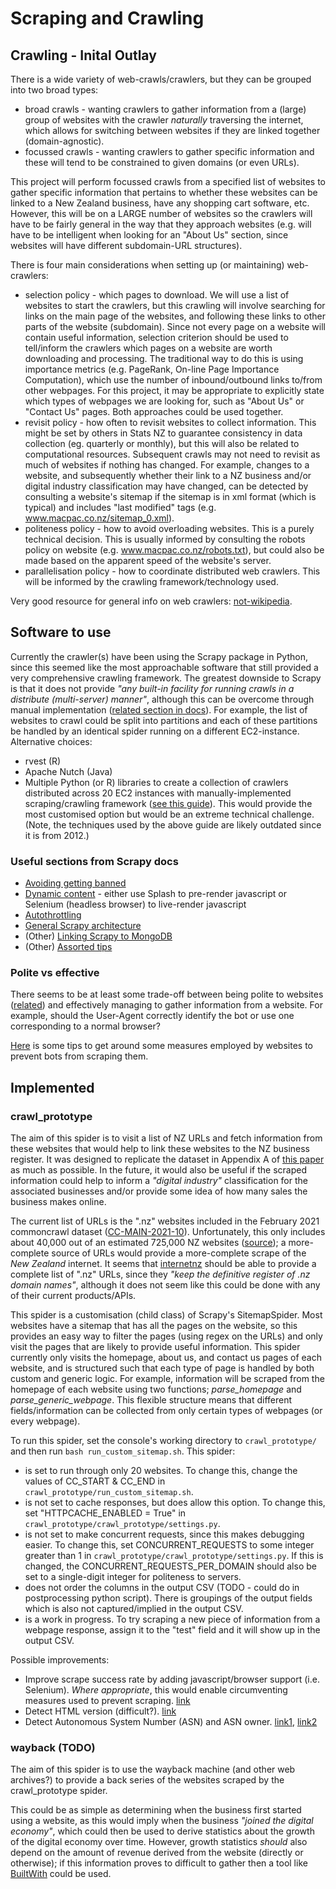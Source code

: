 # Scraping and Crawling

## Crawling - Inital Outlay
There is a wide variety of web-crawls/crawlers, but they can be grouped into two broad types:
- broad crawls - wanting crawlers to gather information from a (large) group of websites with the crawler *naturally* traversing the internet, which allows for switching between websites if they are linked together (domain-agnostic).
- focussed crawls - wanting crawlers to gather specific information and these will tend to be constrained to given domains (or even URLs).

This project will perform focussed crawls from a specified list of websites to gather specific information that pertains to whether these websites can be linked to a New Zealand business, have any shopping cart software, etc. However, this will be on a LARGE number of websites so the crawlers will have to be fairly general in the way that they approach websites (e.g. will have to be intelligent when looking for an "About Us" section, since websites will have different subdomain-URL structures).

There is four main considerations when setting up (or maintaining) web-crawlers:
- selection policy - which pages to download. We will use a list of websites to start the crawlers, but this crawling will involve searching for links on the main page of the websites, and following these links to other parts of the website (subdomain). Since not every page on a website will contain useful information, selection criterion should be used to tell/inform the crawlers which pages on a website are worth downloading and processing. The traditional way to do this is using importance metrics (e.g. PageRank, On-line Page Importance Computation), which use the number of inbound/outbound links to/from other webpages. For this project, it may be appropriate to explicitly state which types of webpages we are looking for, such as "About Us" or "Contact Us" pages. Both approaches could be used together.
- revisit policy - how often to revisit websites to collect information. This might be set by others in Stats NZ to guarantee consistency in data collection (eg. quarterly or monthly), but this will also be related to computational resources. Subsequent crawls may not need to revisit as much of websites if nothing has changed. For example, changes to a website, and subsequently whether their link to a NZ business and/or digital industry classification may have changed, can be detected by consulting a website's sitemap if the sitemap is in xml format (which is typical) and includes "last modified" tags (e.g. www.macpac.co.nz/sitemap_0.xml).
- politeness policy - how to avoid overloading websites. This is a purely technical decision. This is usually informed by consulting the robots policy on website (e.g. www.macpac.co.nz/robots.txt), but could also be made based on the apparent speed of the website's server.
- parallelisation policy - how to coordinate distributed web crawlers. This will be informed by the crawling framework/technology used.

Very good resource for general info on web crawlers: [not-wikipedia](https://en.wikipedia.org/wiki/Web_crawler).

## Software to use
Currently the crawler(s) have been using the Scrapy package in Python, since this seemed like the most approachable software that still provided a very comprehensive crawling framework. The greatest downside to Scrapy is that it does not provide _"any built-in facility for running crawls in a distribute (multi-server) manner"_, although this can be overcome through manual implementation ([related section in docs](https://docs.scrapy.org/en/latest/topics/practices.html#distributed-crawls)). For example, the list of websites to crawl could be split into partitions and each of these partitions be handled by an identical spider running on a different EC2-instance.
Alternative choices:
- rvest (R)
- Apache Nutch (Java)
- Multiple Python (or R) libraries to create a collection of crawlers distributed across 20 EC2 instances with manually-implemented scraping/crawling framework ([see this guide](https://michaelnielsen.org/ddi/how-to-crawl-a-quarter-billion-webpages-in-40-hours/)). This would provide the most customised option but would be an extreme technical challenge. (Note, the techniques used by the above guide are likely outdated since it is from 2012.)

### Useful sections from Scrapy docs
- [Avoiding getting banned](https://docs.scrapy.org/en/latest/topics/practices.html#avoiding-getting-banned)
- [Dynamic content](https://docs.scrapy.org/en/latest/topics/dynamic-content.html) - either use Splash to pre-render javascript or Selenium (headless browser) to live-render javascript
- [Autothrottling](https://docs.scrapy.org/en/latest/topics/autothrottle.html)
- [General Scrapy architecture](https://docs.scrapy.org/en/latest/topics/architecture.html)
- (Other) [Linking Scrapy to MongoDB](https://realpython.com/web-scraping-with-scrapy-and-mongodb/)
- (Other) [Assorted tips](https://www.zyte.com/blog/scrapy-tips-from-the-pros-part-1/)

### Polite vs effective
There seems to be at least some trade-off between being polite to websites ([related](https://www.zyte.com/blog/how-to-crawl-the-web-politely-with-scrapy/)) and effectively managing to gather information from a website. For example, should the User-Agent correctly identify the bot or use one corresponding to a normal browser?

[Here](https://www.programmersought.com/article/66717873784/) is some tips to get around some measures employed by websites to prevent bots from scraping them.

## Implemented
### crawl_prototype
The aim of this spider is to visit a list of NZ URLs and fetch information from these websites that would help to link these websites to the NZ business register. It was designed to replicate the dataset in Appendix A of [this paper](https://www.cbs.nl/-/media/_pdf/2016/40/measuring-the-internet-economy.pdf) as much as possible.
In the future, it would also be useful if the scraped information could help to inform a _"digital industry"_ classification for the associated businesses and/or provide some idea of how many sales the business makes online.

The current list of URLs is the ".nz" websites included in the February 2021 commoncrawl dataset ([CC-MAIN-2021-10](https://commoncrawl.org/2021/03/february-march-2021-crawl-archive-now-available/)). Unfortunately, this only includes about 40,000 out of an estimated 725,000 NZ websites ([source](https://docs.internetnz.nz/reports/)); a more-complete source of URLs would provide a more-complete scrape of the _New Zealand_ internet. It seems that [internetnz](https://docs.internetnz.nz/) should be able to provide a complete list of ".nz" URLs, since they _"keep the definitive register of .nz domain names"_, although it does not seem like this could be done with any of their current products/APIs.

This spider is a customisation (child class) of Scrapy's SitemapSpider. Most websites have a sitemap that has all the pages on the website, so this provides an easy way to filter the pages (using regex on the URLs) and only visit the pages that are likely to provide useful information. This spider currently only visits the homepage, about us, and contact us pages of each website, and is structured such that each type of page is handled by both custom and generic logic. For example, information will be scraped from the homepage of each website using two functions; *parse_homepage* and *parse_generic_webpage*. This flexible structure means that different fields/information can be collected from only certain types of webpages (or every webpage).

To run this spider, set the console's working directory to `crawl_prototype/` and then run `bash run_custom_sitemap.sh`. This spider:
- is set to run through only 20 websites. To change this, change the values of CC_START & CC_END in `crawl_prototype/run_custom_sitemap.sh`.
- is not set to cache responses, but does allow this option. To change this, set "HTTPCACHE_ENABLED = True" in `crawl_prototype/crawl_prototype/settings.py`.
- is not set to make concurrent requests, since this makes debugging easier. To change this, set CONCURRENT_REQUESTS to some integer greater than 1 in `crawl_prototype/crawl_prototype/settings.py`. If this is changed, the CONCURRENT_REQUESTS_PER_DOMAIN should also be set to a single-digit integer for politeness to servers.
- does not order the columns in the output CSV (TODO - could do in postprocessing python script). There is groupings of the output fields which is also not captured/implied in the output CSV.
- is a work in progress. To try scraping a new piece of information from a webpage response, assign it to the "test" field and it will show up in the output CSV.

Possible improvements:
- Improve scrape success rate by adding javascript/browser support (i.e. Selenium). *Where appropriate*, this would enable circumventing measures used to prevent scraping. [link](https://stackoverflow.com/questions/47315699/scrapy-user-agent-and-robotstxt-obey-are-properly-set-but-i-still-get-error-40)
- Detect HTML version (difficult?). [link](https://howtocheckversion.com/check-html-version-website/)
- Detect Autonomous System Number (ASN) and ASN owner. [link1](https://www.cidr-report.org/as2.0/autnums.html), [link2](https://github.com/hadiasghari/pyasn)

### wayback (TODO)
The aim of this spider is to use the wayback machine (and other web archives?) to provide a back series of the websites scraped by the crawl_prototype spider.

This could be as simple as determining when the business first started using a website, as this would imply when the business _"joined the digital economy"_, which could then be used to derive statistics about the growth of the digital economy over time. However, growth statistics *should* also depend on the amount of revenue derived from the website (directly or otherwise); if this information proves to difficult to gather then a tool like [BuiltWith](https://builtwith.com/) could be used.
